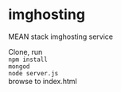 # imghosting
MEAN stack imghosting service

Clone, run <br/>
`npm install` <br/>
`mongod` <br/>
`node server.js` <br/>
browse to index.html
